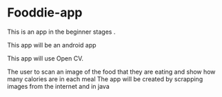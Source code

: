 # Fooddie-app
This is an app in the beginner stages . 

This app will be an android app

This app will use Open CV.


The user to scan an image of the food that they are eating 
and show how many calories are in each meal
The app will be created by scrapping images from the internet and in java 
